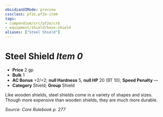 ```yaml
---
obsidianUIMode: preview
cssclass: pf2e,pf2e-item
tags:
- compendium/src/pf2e/crb
- equipment/shield/base-shield 
aliases: ["Steel Shield"]
---
```

# Steel Shield *Item 0*  

- **Price** 2 gp
- **Bulk** 1
- **AC Bonus** +2/+2; **null Hardness** 5, **null HP** 20 (BT 10); **Speed Penalty** —
- **Category** Shield; **Group** Shield 

Like wooden shields, steel shields come in a variety of shapes and sizes. Though more expensive than wooden shields, they are much more durable.

*Source: Core Rulebook p. 277*